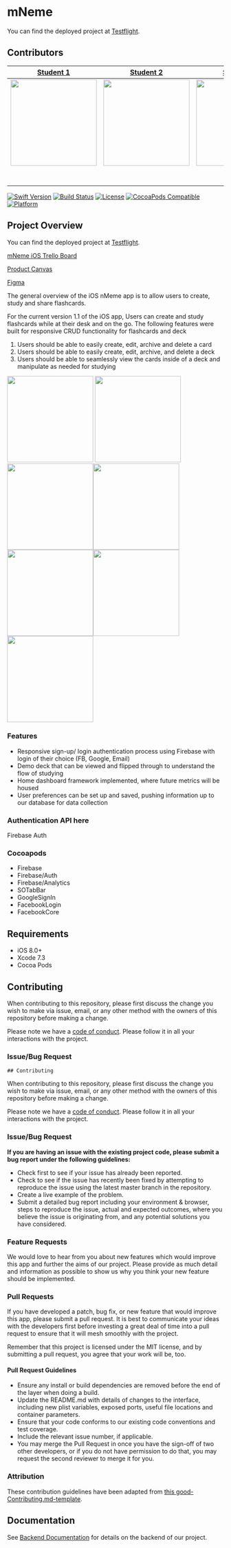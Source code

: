 # mNeme

You can find the deployed project at [Testflight](https://testflight.apple.com/join/VzoS17cY).

## Contributors


|                                       [Student 1](https://github.com/)                                        |                                       [Student 2](https://github.com/)                                        |                                       [Student 3](https://github.com/)                                        |
| :-----------------------------------------------------------------------------------------------------------: | :-----------------------------------------------------------------------------------------------------------: | :-----------------------------------------------------------------------------------------------------------: |
|                      [<img src="https://i.ibb.co/6mN3Qm3/IMG-20190124-WA0000.jpg" width = "200" />](https://github.com/)                       |                      [<img src="https://i.ibb.co/wWHbhfV/nar.jpg" width = "200" />](https://github.com/)                       |                      [<img src="https://i.ibb.co/XLdx0pS/image-11-33-55-AM.png" width = "200" />](https://github.com/)                       |
|                 [<img src="https://github.com/favicon.ico" width="15"> ](https://github.com/drudolpho)                 |            [<img src="https://github.com/favicon.ico" width="15"> ](https://github.com/narmkumar)             |           [<img src="https://github.com/favicon.ico" width="15"> ](https://github.com/skysuzuki)            |
| [ <img src="https://static.licdn.com/sc/h/al2o9zrvru7aqj8e1x2rzsrca" width="15"> ](https://www.linkedin.com/in/dennis-rudolph-279797169/) | [ <img src="https://static.licdn.com/sc/h/al2o9zrvru7aqj8e1x2rzsrca" width="15"> ](https://www.linkedin.com/in/narkumar/) | [ <img src="https://static.licdn.com/sc/h/al2o9zrvru7aqj8e1x2rzsrca" width="15"> ](https://www.linkedin.com/in/skyler-suzuki-a2352188/) |


[![Swift Version][swift-image]][swift-url]
[![Build Status][travis-image]][travis-url]
[![License][license-image]][license-url]
[![CocoaPods Compatible](https://img.shields.io/cocoapods/v/EZSwiftExtensions.svg)](https://img.shields.io/cocoapods/v/LFAlertController.svg)  
[![Platform](https://img.shields.io/cocoapods/p/LFAlertController.svg?style=flat)](http://cocoapods.org/pods/LFAlertController)


## Project Overview

You can find the deployed project at [Testflight](https://testflight.apple.com/join/VzoS17cY).

[mNeme iOS Trello Board](https://trello.com/b/AZ7wMHHm/mneme-ios)

[Product Canvas](https://www.notion.so/iOS-Release-v1-0-Labs-21-Profile-Preferences-and-Demo-Deck-cb46e5e40d9d4638bfda5ad0542e047c)

[Figma](https://www.figma.com/file/Wp3OFlKGGV1jiLSaLWO5tN/mNeme?node-id=197%3A0)


The general overview of the iOS nMeme app is to allow users to create, study and share flashcards.

For the current version 1.1 of the iOS app, Users can create and study flashcards while at their desk and on the go.
The following features were built for responsive CRUD functionality for flashcards and deck
1. Users should be able to easily create, edit, archive and delete a card
2. Users should be able to easily create, edit, archive, and delete a deck
3. Users should be able to seamlessly view the cards inside of a deck and manipulate as needed for studying

<img src="https://i.ibb.co/cJr05m4/Screen-Shot-2020-03-25-at-4-52-31-PM.png" width = "200" /> <img src="https://i.ibb.co/RpKM4RY/Screen-Shot-2020-03-26-at-12-09-38-PM.png" width = "200" /><img src="https://i.ibb.co/6J4nqsj/Screen-Shot-2020-03-26-at-12-10-38-PM.png" width = "200" /><img src="https://i.ibb.co/JrsdBgh/Screen-Shot-2020-03-26-at-12-10-24-PM.png" width = "200" />
<img src="https://i.ibb.co/7zDYYNf/Screen-Shot-2020-03-26-at-12-06-48-PM.png" width = "200" /><img src="https://i.ibb.co/9vTvFjG/Screen-Shot-2020-03-26-at-12-12-02-PM.png" width = "200" /><img src="https://i.ibb.co/Z1BPNTr/Screen-Shot-2020-03-26-at-12-13-31-PM.png" width = "200" />

### Features

-    Responsive sign-up/ login authentication process using Firebase with login of their choice (FB, Google, Email)
-    Demo deck that can be viewed and flipped through to understand the flow of studying
-    Home dashboard framework implemented, where future metrics will be housed
-    User preferences can be set up and saved, pushing information up to our database for data collection 

### Authentication API here

Firebase Auth

### Cocoapods

- Firebase
- Firebase/Auth
- Firebase/Analytics
- SOTabBar
- GoogleSignIn
- FacebookLogin
- FacebookCore

## Requirements

-   iOS 8.0+
-   Xcode 7.3
-   Cocoa Pods

## Contributing

When contributing to this repository, please first discuss the change you wish to make via issue, email, or any other method with the owners of this repository before making a change.

Please note we have a [code of conduct](./CODE_OF_CONDUCT.md). Please follow it in all your interactions with the project.

### Issue/Bug Request

    ## Contributing

When contributing to this repository, please first discuss the change you wish to make via issue, email, or any other method with the owners of this repository before making a change.

Please note we have a [code of conduct](./code_of_conduct.md). Please follow it in all your interactions with the project.

### Issue/Bug Request

 **If you are having an issue with the existing project code, please submit a bug report under the following guidelines:**
 - Check first to see if your issue has already been reported.
 - Check to see if the issue has recently been fixed by attempting to reproduce the issue using the latest master branch in the repository.
 - Create a live example of the problem.
 - Submit a detailed bug report including your environment & browser, steps to reproduce the issue, actual and expected outcomes,  where you believe the issue is originating from, and any potential solutions you have considered.

### Feature Requests

We would love to hear from you about new features which would improve this app and further the aims of our project. Please provide as much detail and information as possible to show us why you think your new feature should be implemented.

### Pull Requests

If you have developed a patch, bug fix, or new feature that would improve this app, please submit a pull request. It is best to communicate your ideas with the developers first before investing a great deal of time into a pull request to ensure that it will mesh smoothly with the project.

Remember that this project is licensed under the MIT license, and by submitting a pull request, you agree that your work will be, too.

#### Pull Request Guidelines

- Ensure any install or build dependencies are removed before the end of the layer when doing a build.
- Update the README.md with details of changes to the interface, including new plist variables, exposed ports, useful file locations and container parameters.
- Ensure that your code conforms to our existing code conventions and test coverage.
- Include the relevant issue number, if applicable.
- You may merge the Pull Request in once you have the sign-off of two other developers, or if you do not have permission to do that, you may request the second reviewer to merge it for you.

### Attribution

These contribution guidelines have been adapted from [this good-Contributing.md-template](https://gist.github.com/PurpleBooth/b24679402957c63ec426).


## Documentation

See [Backend Documentation](https://github.com/Lambda-School-Labs/flashcards-be) for details on the backend of our project.


[swift-image]: https://img.shields.io/badge/swift-5.0-orange.svg
[swift-url]: https://swift.org/
[license-image]: https://img.shields.io/badge/License-MIT-blue.svg
[license-url]: LICENSE
[travis-image]: https://img.shields.io/travis/dbader/node-datadog-metrics/master.svg?style=flat-square
[travis-url]: https://travis-ci.org/dbader/node-datadog-metrics
[codebeat-image]: https://codebeat.co/badges/c19b47ea-2f9d-45df-8458-b2d952fe9dad
[codebeat-url]: https://codebeat.co/projects/github-com-vsouza-awesomeios-com
